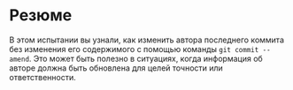 # Резюме

В этом испытании вы узнали, как изменить автора последнего коммита без изменения его содержимого с помощью команды `git commit --amend`. Это может быть полезно в ситуациях, когда информация об авторе должна быть обновлена для целей точности или ответственности.
